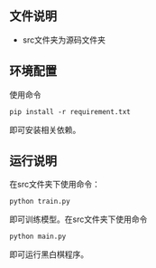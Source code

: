 ## 文件说明

- src文件夹为源码文件夹

## 环境配置

使用命令

```
pip install -r requirement.txt
```

即可安装相关依赖。

## 运行说明

在src文件夹下使用命令：

```
python train.py
```

即可训练模型。在src文件夹下使用命令
```
python main.py
```
即可运行黑白棋程序。